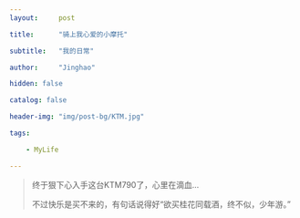 ```yaml
---
layout:     post

title:      "骑上我心爱的小摩托"

subtitle:   "我的日常"

author:     "Jinghao"

hidden: false

catalog: false

header-img: "img/post-bg/KTM.jpg"

tags:

    - MyLife

---
```


> 终于狠下心入手这台KTM790了，心里在滴血...
>
> 不过快乐是买不来的，有句话说得好“欲买桂花同载酒，终不似，少年游。”